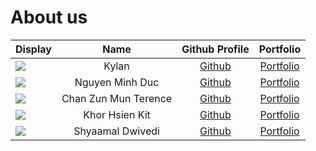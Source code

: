 # About us

| Display                                             |         Name         |               Github Profile                |            Portfolio            |
|-----------------------------------------------------|:--------------------:|:-------------------------------------------:|:-------------------------------:|
| ![](https://via.placeholder.com/100.png?text=Photo) |        Kylan         |  [Github](https://github.com/Progresst-8)   |  [Portfolio](team/progresst-8)  |
| ![](https://via.placeholder.com/100.png?text=Photo) |   Nguyen Minh Duc    | [Github](https://github.com/AndrewNguyen4/) | [Portfolio](team/andrewnguyen4) |
| ![](https://via.placeholder.com/100.png?text=Photo) | Chan Zun Mun Terence |    [Github](https://github.com/Hackin7)     |    [Portfolio](team/hackin7)    |
| ![](https://via.placeholder.com/100.png?text=Photo) |    Khor Hsien Kit    |   [Github](https://github.com/KHsienKit)    |   [Portfolio](team/khsienkit)    |
| ![](https://via.placeholder.com/100.png?text=Photo) |   Shyaamal Dwivedi   |   [Github](https://github.com/shyaamald)    |   [Portfolio](team/shyaamal)    |